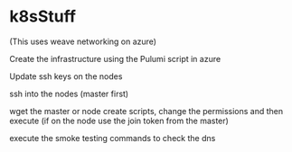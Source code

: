 # k8sStuff

(This uses weave networking on azure)

Create the infrastructure using the Pulumi script in azure

Update ssh keys on the nodes

ssh into the nodes (master first)

wget the master or node create scripts, change the permissions and then execute (if on the node use the join token from the master)

execute the smoke testing commands to check the dns



